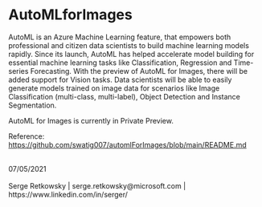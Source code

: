 # AutoMLforImages

AutoML is an Azure Machine Learning feature, that empowers both professional and citizen data scientists to build machine learning models rapidly. Since its launch, AutoML has helped accelerate model building for essential machine learning tasks like Classification, Regression and Time-series Forecasting. With the preview of AutoML for Images, there will be added support for Vision tasks. Data scientists will be able to easily generate models trained on image data for scenarios like Image Classification (multi-class, multi-label), Object Detection and Instance Segmentation.

AutoML for Images is currently in Private Preview.

Reference:
https://github.com/swatig007/automlForImages/blob/main/README.md

<br>
07/05/2021<br><br>
Serge Retkowsky | serge.retkowsky@microsoft.com | https://www.linkedin.com/in/serger/
